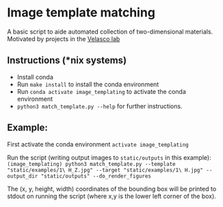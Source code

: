 # Image template matching
A basic script to aide automated collection of two-dimensional materials. Motivated by projects in the [Velasco lab](https://jvjlab.sites.ucsc.edu/)

## Instructions (*nix systems)
 - Install conda
 - Run `make install` to install the conda environment
 - Run `conda activate image_templating` to activate the conda environment
 - `python3 match_template.py --help` for further instructions.

 ## Example:

 First activate the conda environment
`activate image_templating`

Run the script (writing output images to `static/outputs` in this example):
 `(image_templating) python3 match_template.py --template "static/examples/1\ H_Z.jpg" --target "static/examples/1\ H.jpg" --output_dir "static/outputs" --do_render_figures`

 The (x, y, height, width) coordinates of the bounding box will be printed to stdout on running the script (where x,y is the lower left corner of the box).